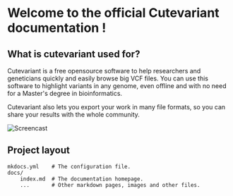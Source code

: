 # Welcome to the official Cutevariant documentation !


## What is cutevariant used for?

Cutevariant is a free opensource software to help researchers and geneticians quickly and easily browse big VCF files.
You can use this software to highlight variants in any genome, even offline and with no need for a Master's degree in bioinformatics.

Cutevariant also lets you export your work in many file formats, so you can share your results with the whole community.

![Screencast](../images/screencast.gif)

## Project layout

    mkdocs.yml    # The configuration file.
    docs/
        index.md  # The documentation homepage.
        ...       # Other markdown pages, images and other files.
